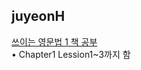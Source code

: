 <h2>juyeonH</h2><a href="https://mycodeplayground66.notion.site/bcf91f2baf8f4ee9aa151dd3c0299b0f?v=1bc87da12bb648429aeb1d5164cd6d89&amp;amp;pvs=4">쓰이는 영문법 1 책 공부</a><br>• Chapter1 Lession1~3까지 함